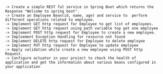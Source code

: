 
    -> Create a simple REST ful service in Spring Boot which returns the Response "Welcome to spring boot".
    -> Create an Employee Bean(id, name, age) and service to  perform different operations related to employee.
    -> Implement GET http request for Employee to get list of employees.
    -> Implement GET http request using path variable top get one employee
    -> Implement POST http request for Employee to create a new employee.
    -> Imploement Exception Handling for resource not found
    -> Implement DELETE http request for Employee to delete employee
    -> Implement PUT http request for Employee to update employee
    -> Apply validation while create a new employee using POST http Request.
    -> Configure actuator in your project to check the health of application and get the information about various beans configured in your application
